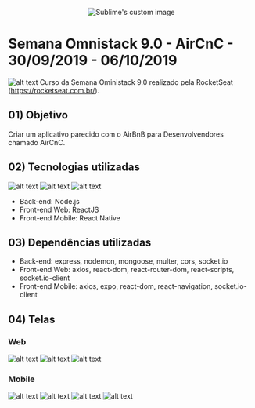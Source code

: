 <p align="center">
  <img src="https://i.imgur.com/eObppcH.png" alt="Sublime's custom image"/>
</p>

# Semana Omnistack 9.0 - AirCnC - 30/09/2019 - 06/10/2019

![alt text](https://i.imgur.com/rrToM6L.png?2) Curso da Semana Oministack 9.0 realizado pela RocketSeat (https://rocketseat.com.br/).

## 01) Objetivo

Criar um aplicativo parecido com o AirBnB para Desenvolvendores chamado AirCnC.

## 02) Tecnologias utilizadas

![alt text](https://i.imgur.com/WrDPz0k.png?1) ![alt text](https://i.imgur.com/RSumgFf.png?1) ![alt text](https://i.imgur.com/LLdouLx.png?1)
* Back-end: Node.js
* Front-end Web: ReactJS
* Front-end Mobile: React Native

## 03) Dependências utilizadas

* Back-end: express, nodemon, mongoose, multer, cors, socket.io
* Front-end Web: axios, react-dom, react-router-dom, react-scripts, socket.io-client
* Front-end Mobile: axios, expo, react-dom, react-navigation, socket.io-client

## 04) Telas

### Web

![alt text](https://i.imgur.com/CMiLBf0l.png)
![alt text](https://i.imgur.com/gKWRKKFl.png)
![alt text](https://i.imgur.com/XuSkt6Yl.png)

### Mobile
![alt text](https://i.imgur.com/0YytbxKm.png)
![alt text](https://i.imgur.com/cXhLslhm.png)
![alt text](https://i.imgur.com/56fWzUEm.png)
![alt text](https://i.imgur.com/lw83uF9m.png)
